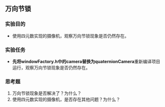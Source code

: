 ## 万向节锁
### 实验目的
- 使用四元数实现的摄像机，观察万向节锁现象是否仍然存在。

### 实验任务
- **先将windowFactory.h中的camera替换为quaternionCamera**重新编译项目运行，观察万向节锁现象是否仍然存在。
### 思考题
1. 万向节锁现象是否解决了？为什么？
2. 使用四元数实现的摄像机，是否存在其他问题？为什么？